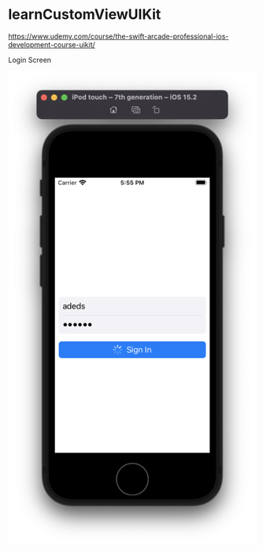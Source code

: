 # learnCustomViewUIKit
https://www.udemy.com/course/the-swift-arcade-professional-ios-development-course-uikit/

Login Screen

![](screenshot/login.png)
